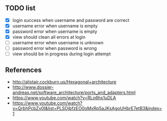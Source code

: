 ## TODO list

- [x] login success when username and password are correct
- [x] username error when username is empty
- [x] password error when username is empty
- [x] view should clean all errors at login
- [ ] username error when username is unknown
- [ ] password error when password is wrong
- [ ] view should be in progress during login attempt

## References

- http://alistair.cockburn.us/Hexagonal+architecture
- http://www.dossier-andreas.net/software_architecture/ports_and_adapters.html
- https://www.youtube.com/watch?v=RLo6hs1uDLA
- https://www.youtube.com/watch?v=QrbhPcbZv0I&list=PLSOjbfzEO0oMxRp5aJKsAgoUHbrE7etB3&index=1
